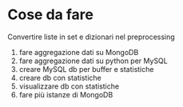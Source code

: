 # Cose da fare
Convertire liste in set e dizionari nel preprocessing
1. fare aggregazione dati su MongoDB
2. fare aggregazione dati su python per MySQL
3. creare MySQL db per buffer e statistiche
4. creare db con statistiche
5. visualizzare db con statistiche
6. fare più istanze di MongoDB